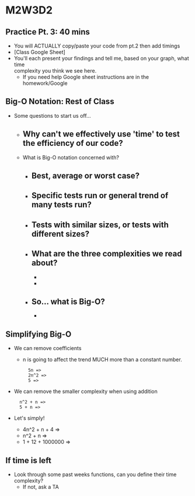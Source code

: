 # M2W3D2

## Practice Pt. 3: 40 mins

- You will ACTUALLY copy/paste your code from pt.2 then add timings
- [Class Google Sheet]
- You'll each present your findings and tell me, based on your graph, what time\
  complexity you think we see here.
  - If you need help Google sheet instructions are in the homework/Google

## Big-O Notation: Rest of Class

- Some questions to start us off...
  - Why can't we effectively use 'time' to test the efficiency of our code?
    - 
  - What is Big-O notation concerned with?
    - Best, average or worst case?
      - 
    - Specific tests run or general trend of many tests run?
      - 
    - Tests with similar sizes, or tests with different sizes?
      - 
    - What are the three complexities we read about?
      - 
      - 
      - 
    - So... what is Big-O?
      - 
      - 

## Simplifying Big-O

- We can remove coefficients
  - n is going to affect the trend MUCH more than a constant number.

    ```text
      5n => 
      2n^2 => 
      5 => 
    ```

- We can remove the smaller complexity when using addition

  ```text
    n^2 + n => 
    5 + n => 
  ```

- Let's simply!

  - 4n^2 + n + 4 => 
  - n^2 + n => 
  - 1 + 12 + 1000000 => 

## If time is left

- Look through some past weeks functions, can you define their time complexity?
  - If not, ask a TA


